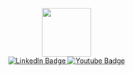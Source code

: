 <div id="header" align="center">
  <img src="https://miro.medium.com/fit/c/176/176/1*ZL-ayWC7qf2XuLKjjaiXfQ.png" width="100"/>
</div>
<div id="badges" align="center">
  <a href="https://www.linkedin.com/in/reza-ghasemi-4607b5160/">
    <img src="https://img.shields.io/badge/LinkedIn-blue?style=for-the-badge&logo=linkedin&logoColor=white" alt="LinkedIn Badge"/>
  </a>
  <a href="https://www.youtube.com/channel/UCnNCbjl2oOw3SZQK-38I3PQ">
    <img src="https://img.shields.io/badge/YouTube-red?style=for-the-badge&logo=youtube&logoColor=white" alt="Youtube Badge"/>
  </a>
</div>
